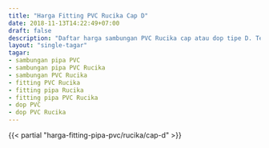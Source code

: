 ```yaml
---
title: "Harga Fitting PVC Rucika Cap D"
date: 2018-11-13T14:22:49+07:00
draft: false
description: "Daftar harga sambungan PVC Rucika cap atau dop tipe D. Tersedia berbagai ukuran lengkap dengan harga terjangkau. Dop PVC Rucika berfungsi untuk menutup pipa PVC."
layout: "single-tagar"
tagar:
- sambungan pipa PVC
- sambungan pipa PVC Rucika
- sambungan PVC Rucika
- fitting PVC Rucika
- fitting pipa Rucika
- fitting pipa PVC Rucika
- dop PVC 
- dop PVC Rucika
---
```


{{< partial "harga-fitting-pipa-pvc/rucika/cap-d" >}}